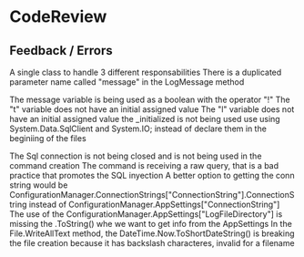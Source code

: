# CodeReview

Feedback / Errors
-----------------

A single class to handle 3 different responsabilities
There is a duplicated parameter name called "message" in the LogMessage method

The message variable is being used as a boolean with the operator "!"
The "t" variable does not have an initial assigned value
The "l" variable does not have an initial assigned value
the _initialized is not being used
use using System.Data.SqlClient and System.IO; instead of declare them in the beginiing of the files

The Sql connection is not being closed and is not being used in the command creation
The command is receiving a raw query, that is a bad practice that promotes the SQL inyection
A better option to getting the conn string would be ConfigurationManager.ConnectionStrings["ConnectionString"].ConnectionString instead of ConfigurationManager.AppSettings["ConnectionString"]
The use of the ConfigurationManager.AppSettings["LogFileDirectory"] is missing the .ToString() whe we want to get info from the AppSettings
In the File.WriteAllText method, the DateTime.Now.ToShortDateString() is breaking the file creation because it has backslash characteres, invalid for a filename

